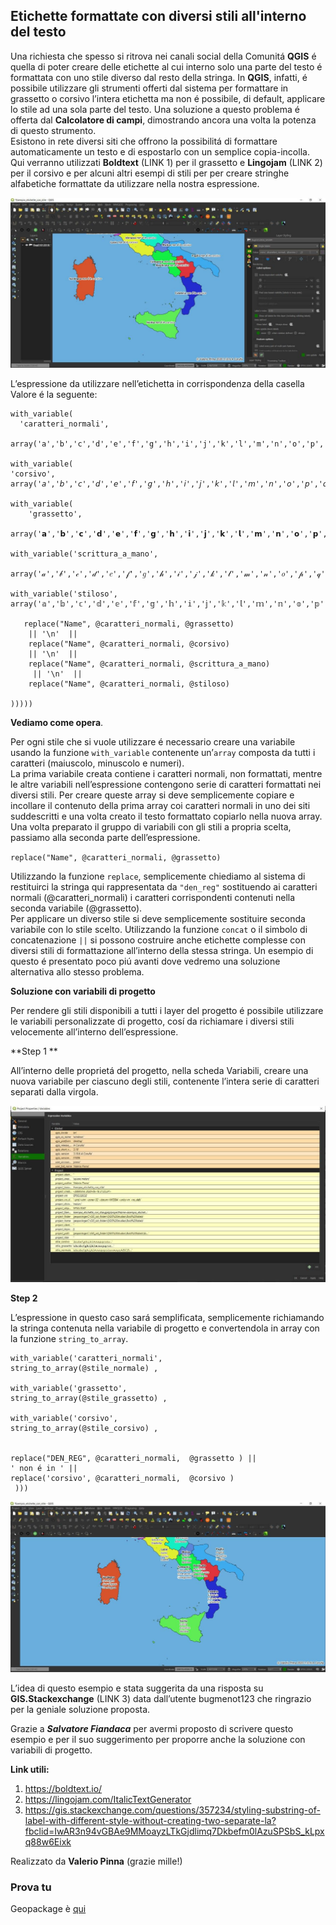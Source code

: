 ## Etichette formattate con diversi stili all'interno del testo

Una richiesta che spesso si ritrova nei canali social della Comunitá **QGIS** é quella di poter creare delle etichette al cui interno solo una parte del testo é formattata con uno stile diverso dal resto della stringa.  In **QGIS**, infatti, é possibile utilizzare gli strumenti offerti dal sistema per formattare in grassetto o corsivo l’intera etichetta ma non é possibile, di default, applicare lo stile ad una sola parte del testo. 
Una soluzione a questo problema é offerta dal **Calcolatore di campi**, dimostrando ancora una volta la potenza di questo strumento. <br>
Esistono in rete diversi siti che offrono la possibilitá di formattare automaticamente un testo e di espostarlo con un semplice copia-incolla. Qui verranno utilizzati **Boldtext** (LINK 1) per il grassetto e **Lingojam** (LINK 2) per il corsivo e per alcuni altri esempi di stili per per creare stringhe alfabetiche formattate da utilizzare nella nostra espressione. 

![](/img/esempi/etichette_formattate_diversi_stili/img_01.jpg)

L’espressione da utilizzare nell’etichetta in corrispondenza della casella Valore é la seguente:

```
with_variable(
  'caratteri_normali',
  array('a','b','c','d','e','f','g','h','i','j','k','l','m','n','o','p','q','r','s','t','u','v','w','x','y','z','A','B','C','D','E','F','G','H','I','J','K','L','M','N','O','P','Q','R','S','T','U','V','W','X','Y','Z','0','1','2','3','4','5','6','7','8','9'),

with_variable(
'corsivo',
array('𝘢','𝘣','𝘤','𝘥','𝘦','𝘧','𝘨','𝘩','𝘪','𝘫','𝘬','𝘭','𝘮','𝘯','𝘰','𝘱','𝘲','𝘳','𝘴','𝘵','𝘶','𝘷','𝘸','𝘹','𝘺','𝘻','𝘈','𝘉','𝘊','𝘋','𝘌','𝘍','𝘎','𝘏','𝘐','𝘑','𝘒','𝘓','𝘔','𝘕','𝘖','𝘗','𝘘','𝘙','𝘚','𝘛','𝘜','𝘝','𝘞','𝘟','𝘠','𝘡','0','1','2','3','4','5','6','7','8','9'),

with_variable(
    'grassetto',
    array('𝗮','𝗯','𝗰','𝗱','𝗲','𝗳','𝗴','𝗵','𝗶','𝗷','𝗸','𝗹','𝗺','𝗻','𝗼','𝗽','𝗾','𝗿','𝘀','𝘁','𝘂','𝘃','𝘄','𝘅','𝘆','𝘇','𝗔','𝗕','𝗖','𝗗','𝗘','𝗙','𝗚','𝗛','𝗜','𝗝','𝗞','𝗟','𝗠','𝗡','𝗢','𝗣','𝗤','𝗥','𝗦','𝗧','𝗨','𝗩','𝗪','𝗫','𝗬','𝗭','𝟬','𝟭','𝟮','𝟯','𝟰','𝟱','𝟲','𝟳','𝟴','𝟵'),

with_variable('scrittura_a_mano', 

array('𝒶','𝒷','𝒸','𝒹','𝑒','𝒻','𝑔','𝒽','𝒾','𝒿','𝓀','𝓁','𝓂','𝓃','𝑜','𝓅','𝓆','𝓇','𝓈','𝓉','𝓊','𝓋','𝓌','𝓍','𝓎','𝓏','𝒜','𝐵','𝒞','𝒟','𝐸','𝐹','𝒢','𝐻','𝐼','𝒥','𝒦','𝐿','𝑀','𝒩','𝒪','𝒫','𝒬','𝑅','𝒮','𝒯','𝒰','𝒱','𝒲','𝒳','𝒴','𝒵','𝟢','𝟣','𝟤','𝟥','𝟦','5','𝟨','𝟩','𝟪','𝟫'),

with_variable('stiloso',
array('𝕒','𝕓','𝕔','𝕕','𝕖','𝕗','𝕘','𝕙','𝕚','𝕛','𝕜','𝕝','𝕞','𝕟','𝕠','𝕡','𝕢','𝕣','𝕤','𝕥','𝕦','𝕧','𝕨','𝕩','𝕪','𝕫','𝔸','𝔹','ℂ','𝔻','𝔼','𝔽','𝔾','ℍ','𝕀','𝕁','𝕂','𝕃','𝕄','ℕ','𝕆','ℙ','ℚ','ℝ','𝕊','𝕋','𝕌','𝕍','𝕎','𝕏','𝕐','ℤ','𝟘','𝟙','𝟚','𝟛','𝟜','𝟝','𝟞','𝟟','𝟠','𝟡'),
	
   replace("Name", @caratteri_normali, @grassetto) 
	|| '\n'  ||  
	replace("Name", @caratteri_normali, @corsivo)
    || '\n'  ||  
    replace("Name", @caratteri_normali, @scrittura_a_mano)
     || '\n'  ||  
    replace("Name", @caratteri_normali, @stiloso)
  
)))))
```

**Vediamo come opera**. <br>

Per ogni stile che si vuole utilizzare é necessario creare una variabile usando la funzione `with_variable` contenente un’`array` composta da tutti i caratteri (maiuscolo, minuscolo e numeri).<br>
La prima variabile creata contiene i caratteri normali, non formattati, mentre le altre variabili nell’espressione contengono serie di caratteri formattati nei diversi stili. Per creare queste array si deve semplicemente copiare e incollare il contenuto della prima array coi caratteri normali in uno dei siti suddescritti e una volta creato il testo formattato copiarlo nella nuova array. <br>
Una volta preparato il gruppo di variabili con gli stili a propria scelta, passiamo alla seconda parte dell’espressione.

`replace("Name", @caratteri_normali, @grassetto)`

Utilizzando la funzione `replace`, semplicemente chiediamo al sistema di restituirci la stringa qui rappresentata da `"den_reg"` sostituendo ai caratteri normali (@caratteri_normali) i caratteri corrispondenti contenuti nella seconda variabile (@grassetto).<br>
Per applicare un diverso stile si deve semplicemente sostituire seconda variabile con lo stile scelto. 
Utilizzando la funzione `concat` o il simbolo di concatenazione `||` si possono costruire anche etichette complesse con diversi stili di formattazione all’interno della stessa stringa. Un esempio di questo é presentato poco piú avanti dove vedremo una soluzione alternativa allo stesso problema.

**Soluzione con variabili di progetto**

Per rendere gli stili disponibili a tutti i layer del progetto é possibile utilizzare le variabili personalizzate di progetto, cosí da richiamare i diversi stili velocemente all’interno dell’espressione. 

**Step 1 **

All’interno delle proprietá del progetto, nella scheda Variabili, creare una nuova variabile per ciascuno degli stili, contenente l’intera serie di caratteri separati dalla virgola. 

![](/img/esempi/etichette_formattate_diversi_stili/img_02.jpg)

**Step 2** 

L’espressione in questo caso sará semplificata, semplicemente richiamando la stringa contenuta nella variabile di progetto e convertendola in array con la funzione `string_to_array`. 

```
with_variable('caratteri_normali',
string_to_array(@stile_normale) ,

with_variable('grassetto',
string_to_array(@stile_grassetto) ,

with_variable('corsivo',
string_to_array(@stile_corsivo) ,


replace("DEN_REG", @caratteri_normali,  @grassetto ) || 
' non é in ' || 
replace('corsivo', @caratteri_normali,  @corsivo )
 )))
```

![](/img/esempi/etichette_formattate_diversi_stili/img_03.jpg)

L’idea di questo esempio e stata suggerita da una risposta su **GIS.Stackexchange** (LINK 3) data dall’utente bugmenot123 che ringrazio per la geniale soluzione proposta.

Grazie a _**Salvatore Fiandaca**_ per avermi proposto di scrivere questo esempio e per il suo suggerimento per  proporre anche la soluzione con variabili di progetto.

**Link utili:**

1. https://boldtext.io/
2. https://lingojam.com/ItalicTextGenerator
3. https://gis.stackexchange.com/questions/357234/styling-substring-of-label-with-different-style-without-creating-two-separate-la?fbclid=IwAR3n94vGBAe9MMoayzLTkGjdlimq7Dkbefm0lAzuSPSbS_kLpxq88w6Eixk

Realizzato da **Valerio Pinna** (grazie mille!)

### Prova tu

Geopackage è [qui](/esempi/etichette_con_stile.gpkg)